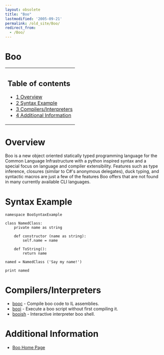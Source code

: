 ```yaml
---
layout: obsolete
title: "Boo"
lastmodified: '2005-09-21'
permalink: /old_site/Boo/
redirect_from:
  - /Boo/
---
```


Boo
===

<table>
<col width="100%" />
<tbody>
<tr class="odd">
<td align="left"><h2>Table of contents</h2>
<ul>
<li><a href="#overview">1 Overview</a></li>
<li><a href="#syntax-example">2 Syntax Example</a></li>
<li><a href="#compilersinterpreters">3 Compilers/Interpreters</a></li>
<li><a href="#additional-information">4 Additional Information</a></li>
</ul></td>
</tr>
</tbody>
</table>

Overview
========

Boo is a new object oriented statically typed programming language for the Common Language Infrastructure with a python inspired syntax and a special focus on language and compiler extensibility. Features such as type inference, closures (similar to C\#'s anonymous delegates), duck typing, and syntactic macros are just a few of the features Boo offers that are not found in many currently available CLI languages.

Syntax Example
==============

    namespace BooSyntaxExample

    class NamedClass:
        private name as string

        def constructor (name as string):
            self.name = name

        def ToString():
            return name

    named = NamedClass ('Say my name!')

    print named

Compilers/Interpreters
======================

-   [booc](http://boo.codehaus.org/How+To+Compile) - Compile boo code to IL assemblies.
-   [booi](http://boo.codehaus.org/How+To+Run) - Execute a boo script without first compiling it.
-   [booish](http://boo.codehaus.org/Interactive+Interpreter) - Interactive interpreter boo shell.

Additional Information
======================

-   [Boo Home Page](http://boo.codehaus.org/)


